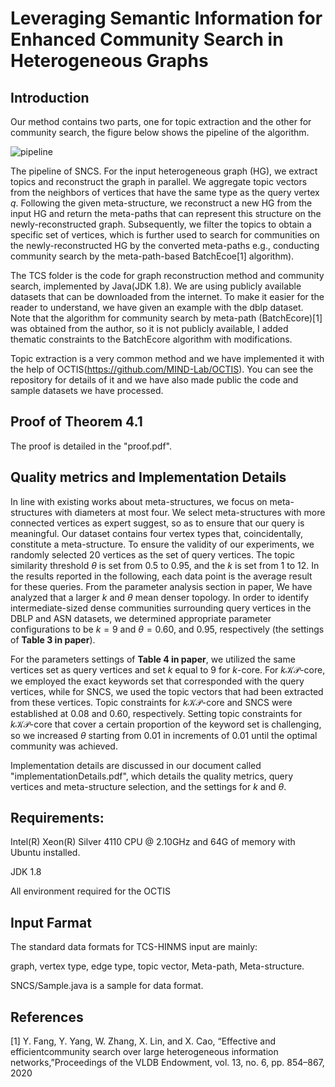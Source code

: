 # Leveraging Semantic Information for Enhanced Community Search in Heterogeneous Graphs

## Introduction
Our method contains two parts, one for topic extraction and the other for community search, the figure below shows the pipeline of the algorithm.

![pipeline](https://user-images.githubusercontent.com/49839855/143671797-bc55f3e9-da1d-439e-8a29-8281507d96e6.png)

The pipeline of SNCS. 
For the input heterogeneous graph (HG), we extract topics and reconstruct the graph in parallel. We aggregate topic vectors from the neighbors of vertices that have the same type as the query vertex $q$. Following the given meta-structure, we reconstruct a new HG from the input HG and return the meta-paths that can represent this structure on the newly-reconstructed graph. Subsequently, we filter the topics to obtain a specific set of vertices, which is further used to search for communities  on the newly-reconstructed HG by the converted meta-paths e.g., conducting community search by the meta-path-based BatchEcoe[1] algorithm).


The TCS folder is the code for graph reconstruction method and community search, implemented by Java(JDK 1.8). We are using publicly available datasets that can be downloaded from the internet. To make it easier for the reader to understand, we have given an example with the dblp dataset. Note that the algorithm for community search by meta-path (BatchEcore)[1] was obtained from the author, so it is not publicly available, I added thematic constraints to the BatchEcore algorithm with modifications.


Topic extraction is a very common method and we have implemented it with the help of OCTIS(https://github.com/MIND-Lab/OCTIS). You can see the repository for details of it and we have also made public the code and sample datasets we have processed.

## Proof of Theorem 4.1

The proof is detailed in the "proof.pdf".

## Quality metrics and Implementation Details

In line with existing works about meta-structures, we focus on meta-structures with diameters at most four. We select meta-structures with more connected vertices as expert suggest, so as to ensure that our query is meaningful. Our dataset contains four vertex types that, coincidentally, constitute a meta-structure. To ensure the validity of our experiments, we randomly selected 20 vertices as the set of query vertices. The topic similarity threshold $\theta$ is set from 0.5 to 0.95, and the $k$ is set from 1 to 12. In the results reported in the following, each data point is the average result for these queries. From the parameter analysis section in paper, We have analyzed that a larger $k$ and $\theta$ mean denser topology. In order to identify intermediate-sized dense communities surrounding query vertices in the DBLP and ASN datasets, we determined appropriate parameter configurations to be $k=9$ and $\theta=0.60$, and $0.95$, respectively (the settings of **Table 3 in paper**).


For the parameters settings of **Table 4 in paper**, we utilized the same vertices set as query vertices and set $k$ equal to 9 for $k$-core. For $k\mathcal{K}\mathcal{P}$-core, we employed the exact keywords set that corresponded with the query vertices, while for SNCS, we used the topic vectors that had been extracted from these vertices. Topic constraints for $k\mathcal{K}\mathcal{P}$-core and SNCS were established at 0.08 and 0.60, respectively. Setting topic constraints for $k\mathcal{K}\mathcal{P}$-core that cover a certain proportion of the keyword set is challenging, so we increased $\theta$ starting from 0.01 in increments of 0.01 until the optimal community was achieved.

Implementation details are discussed in our document called "implementationDetails.pdf", which details the quality metrics, query vertices and meta-structure selection, and the settings for $k$ and $\theta$.	

## Requirements:
 Intel(R) Xeon(R) Silver 4110 CPU @ 2.10GHz and 64G of memory with Ubuntu installed.
 
 JDK 1.8
 
 All environment required for the OCTIS
 
 ## Input Farmat
The standard data formats for TCS-HINMS input are mainly:

graph, vertex type, edge type, topic vector, Meta-path, Meta-structure.

SNCS/Sample.java is a sample for data format.


## References
[1] Y. Fang, Y. Yang, W. Zhang, X. Lin, and X. Cao, “Effective and efficientcommunity  search  over  large  heterogeneous  information  networks,”Proceedings of the VLDB Endowment, vol. 13, no. 6, pp. 854–867, 2020
